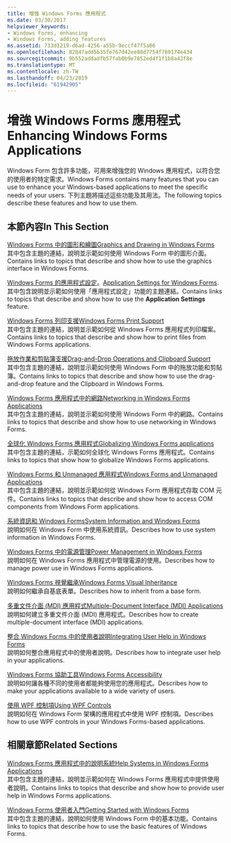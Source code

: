 ```yaml
---
title: 增強 Windows Forms 應用程式
ms.date: 03/30/2017
helpviewer_keywords:
- Windows Forms, enhancing
- Windows Forms, adding features
ms.assetid: 733d1219-d6ad-4256-a55b-9eccf47f5a06
ms.openlocfilehash: 82847add5b35fe767d42ee88d7754f789174e434
ms.sourcegitcommit: 9b552addadfb57fab0b9e7852ed4f1f1b8a42f8e
ms.translationtype: MT
ms.contentlocale: zh-TW
ms.lasthandoff: 04/23/2019
ms.locfileid: "61942905"
---
```

# <a name="enhancing-windows-forms-applications"></a><span data-ttu-id="8d4dd-102">增強 Windows Forms 應用程式</span><span class="sxs-lookup"><span data-stu-id="8d4dd-102">Enhancing Windows Forms Applications</span></span>
<span data-ttu-id="8d4dd-103">Windows Form 包含許多功能，可用來增強您的 Windows 應用程式，以符合您的使用者的特定需求。</span><span class="sxs-lookup"><span data-stu-id="8d4dd-103">Windows Forms contains many features that you can use to enhance your Windows-based applications to meet the specific needs of your users.</span></span> <span data-ttu-id="8d4dd-104">下列主題將描述這些功能及其用法。</span><span class="sxs-lookup"><span data-stu-id="8d4dd-104">The following topics describe these features and how to use them.</span></span>  
  
## <a name="in-this-section"></a><span data-ttu-id="8d4dd-105">本節內容</span><span class="sxs-lookup"><span data-stu-id="8d4dd-105">In This Section</span></span>  
 [<span data-ttu-id="8d4dd-106">Windows Forms 中的圖形和繪圖</span><span class="sxs-lookup"><span data-stu-id="8d4dd-106">Graphics and Drawing in Windows Forms</span></span>](graphics-and-drawing-in-windows-forms.md)  
 <span data-ttu-id="8d4dd-107">其中包含主題的連結，說明並示範如何使用 Windows Form 中的圖形介面。</span><span class="sxs-lookup"><span data-stu-id="8d4dd-107">Contains links to topics that describe and show how to use the graphics interface in Windows Forms.</span></span>  
  
 <span data-ttu-id="8d4dd-108">[Windows Forms 的應用程式設定](application-settings-for-windows-forms.md)。</span><span class="sxs-lookup"><span data-stu-id="8d4dd-108">[Application Settings for Windows Forms](application-settings-for-windows-forms.md).</span></span>  
 <span data-ttu-id="8d4dd-109">其中包含說明並示範如何使用「應用程式設定」功能的主題連結。</span><span class="sxs-lookup"><span data-stu-id="8d4dd-109">Contains links to topics that describe and show how to use the **Application Settings** feature.</span></span>  
  
 [<span data-ttu-id="8d4dd-110">Windows Forms 列印支援</span><span class="sxs-lookup"><span data-stu-id="8d4dd-110">Windows Forms Print Support</span></span>](windows-forms-print-support.md)  
 <span data-ttu-id="8d4dd-111">其中包含主題的連結，說明並示範如何從 Windows Forms 應用程式列印檔案。</span><span class="sxs-lookup"><span data-stu-id="8d4dd-111">Contains links to topics that describe and show how to print files from Windows Forms applications.</span></span>  
  
 [<span data-ttu-id="8d4dd-112">拖放作業和剪貼簿支援</span><span class="sxs-lookup"><span data-stu-id="8d4dd-112">Drag-and-Drop Operations and Clipboard Support</span></span>](drag-and-drop-operations-and-clipboard-support.md)  
 <span data-ttu-id="8d4dd-113">其中包含主題的連結，說明並示範如何使用 Windows Form 中的拖放功能和剪貼簿。</span><span class="sxs-lookup"><span data-stu-id="8d4dd-113">Contains links to topics that describe and show how to use the drag-and-drop feature and the Clipboard in Windows Forms.</span></span>  
  
 [<span data-ttu-id="8d4dd-114">Windows Forms 應用程式中的網路</span><span class="sxs-lookup"><span data-stu-id="8d4dd-114">Networking in Windows Forms Applications</span></span>](networking-in-windows-forms-applications.md)  
 <span data-ttu-id="8d4dd-115">其中包含主題的連結，說明並示範如何使用 Windows Form 中的網路。</span><span class="sxs-lookup"><span data-stu-id="8d4dd-115">Contains links to topics that describe and show how to use networking in Windows Forms.</span></span>  
  
 [<span data-ttu-id="8d4dd-116">全球化 Windows Forms 應用程式</span><span class="sxs-lookup"><span data-stu-id="8d4dd-116">Globalizing Windows Forms applications</span></span>](globalizing-windows-forms.md)  
 <span data-ttu-id="8d4dd-117">其中包含主題的連結，示範如何全球化 Windows Forms 應用程式。</span><span class="sxs-lookup"><span data-stu-id="8d4dd-117">Contains links to topics that show how to globalize Windows Forms applications.</span></span>  
  
 [<span data-ttu-id="8d4dd-118">Windows Forms 和 Unmanaged 應用程式</span><span class="sxs-lookup"><span data-stu-id="8d4dd-118">Windows Forms and Unmanaged Applications</span></span>](windows-forms-and-unmanaged-applications.md)  
 <span data-ttu-id="8d4dd-119">其中包含主題的連結，說明並示範如何從 Windows Form 應用程式存取 COM 元件。</span><span class="sxs-lookup"><span data-stu-id="8d4dd-119">Contains links to topics that describe and show how to access COM components from Windows Form applications.</span></span>  
  
 [<span data-ttu-id="8d4dd-120">系統資訊和 Windows Forms</span><span class="sxs-lookup"><span data-stu-id="8d4dd-120">System Information and Windows Forms</span></span>](system-information-and-windows-forms.md)  
 <span data-ttu-id="8d4dd-121">說明如何在 Windows Form 中使用系統資訊。</span><span class="sxs-lookup"><span data-stu-id="8d4dd-121">Describes how to use system information in Windows Forms.</span></span>  
  
 [<span data-ttu-id="8d4dd-122">Windows Forms 中的電源管理</span><span class="sxs-lookup"><span data-stu-id="8d4dd-122">Power Management in Windows Forms</span></span>](power-management-in-windows-forms.md)  
 <span data-ttu-id="8d4dd-123">說明如何在 Windows Forms 應用程式中管理電源的使用。</span><span class="sxs-lookup"><span data-stu-id="8d4dd-123">Describes how to manage power use in Windows Forms applications.</span></span>  
  
 [<span data-ttu-id="8d4dd-124">Windows Forms 視覺繼承</span><span class="sxs-lookup"><span data-stu-id="8d4dd-124">Windows Forms Visual Inheritance</span></span>](windows-forms-visual-inheritance.md)  
 <span data-ttu-id="8d4dd-125">說明如何繼承自基底表單。</span><span class="sxs-lookup"><span data-stu-id="8d4dd-125">Describes how to inherit from a base form.</span></span>  
  
 [<span data-ttu-id="8d4dd-126">多重文件介面 (MDI) 應用程式</span><span class="sxs-lookup"><span data-stu-id="8d4dd-126">Multiple-Document Interface (MDI) Applications</span></span>](multiple-document-interface-mdi-applications.md)  
 <span data-ttu-id="8d4dd-127">說明如何建立多重文件介面 (MDI) 應用程式。</span><span class="sxs-lookup"><span data-stu-id="8d4dd-127">Describes how to create multiple-document interface (MDI) applications.</span></span>  
  
 [<span data-ttu-id="8d4dd-128">整合 Windows Forms 中的使用者說明</span><span class="sxs-lookup"><span data-stu-id="8d4dd-128">Integrating User Help in Windows Forms</span></span>](integrating-user-help-in-windows-forms.md)  
 <span data-ttu-id="8d4dd-129">說明如何整合應用程式中的使用者說明。</span><span class="sxs-lookup"><span data-stu-id="8d4dd-129">Describes how to integrate user help in your applications.</span></span>  
  
 [<span data-ttu-id="8d4dd-130">Windows Forms 協助工具</span><span class="sxs-lookup"><span data-stu-id="8d4dd-130">Windows Forms Accessibility</span></span>](windows-forms-accessibility.md)  
 <span data-ttu-id="8d4dd-131">說明如何讓各種不同的使用者都能夠使用您的應用程式。</span><span class="sxs-lookup"><span data-stu-id="8d4dd-131">Describes how to make your applications available to a wide variety of users.</span></span>  
  
 [<span data-ttu-id="8d4dd-132">使用 WPF 控制項</span><span class="sxs-lookup"><span data-stu-id="8d4dd-132">Using WPF Controls</span></span>](using-wpf-controls.md)  
 <span data-ttu-id="8d4dd-133">說明如何在 Windows Form 架構的應用程式中使用 WPF 控制項。</span><span class="sxs-lookup"><span data-stu-id="8d4dd-133">Describes how to use WPF controls in your Windows Forms-based applications.</span></span>  
  
## <a name="related-sections"></a><span data-ttu-id="8d4dd-134">相關章節</span><span class="sxs-lookup"><span data-stu-id="8d4dd-134">Related Sections</span></span>  
 [<span data-ttu-id="8d4dd-135">Windows Forms 應用程式中的說明系統</span><span class="sxs-lookup"><span data-stu-id="8d4dd-135">Help Systems in Windows Forms Applications</span></span>](help-systems-in-windows-forms-applications.md)  
 <span data-ttu-id="8d4dd-136">其中包含主題的連結，說明並示範如何在 Windows Forms 應用程式中提供使用者說明。</span><span class="sxs-lookup"><span data-stu-id="8d4dd-136">Contains links to topics that describe and show how to provide user help in Windows Forms applications.</span></span>  
  
 [<span data-ttu-id="8d4dd-137">Windows Forms 使用者入門</span><span class="sxs-lookup"><span data-stu-id="8d4dd-137">Getting Started with Windows Forms</span></span>](../getting-started-with-windows-forms.md)  
 <span data-ttu-id="8d4dd-138">其中包含主題的連結，說明如何使用 Windows Form 中的基本功能。</span><span class="sxs-lookup"><span data-stu-id="8d4dd-138">Contains links to topics that describe how to use the basic features of Windows Forms.</span></span>
